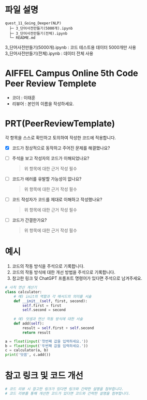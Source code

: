 # 파일 설명

```
quest_11_Going_Deeper(NLP)
  ├─ 3_단어사전만들기(5000개).ipynb
  ├─ 3_단어사전만들기(전체).ipynb
  └─ README.md
```

3_단어사전만들기(5000개).ipynb : 코드 테스트용 데이터 5000개만 사용  
3_단어사전만들기(전체).ipynb : 데이터 전체 사용


# AIFFEL Campus Online 5th Code Peer Review Templete
- 코더 : 이태훈
- 리뷰어 : 본인의 이름을 작성하세요.


# PRT(PeerReviewTemplate) 
각 항목을 스스로 확인하고 토의하여 작성한 코드에 적용합니다.

- [X] 코드가 정상적으로 동작하고 주어진 문제를 해결했나요?
  
- [ ] 주석을 보고 작성자의 코드가 이해되었나요?
  > 위 항목에 대한 근거 작성 필수
- [ ] 코드가 에러를 유발할 가능성이 없나요?
  >위 항목에 대한 근거 작성 필수
- [ ] 코드 작성자가 코드를 제대로 이해하고 작성했나요?
  > 위 항목에 대한 근거 작성 필수
- [ ] 코드가 간결한가요?
  > 위 항목에 대한 근거 작성 필수

# 예시
1. 코드의 작동 방식을 주석으로 기록합니다.
2. 코드의 작동 방식에 대한 개선 방법을 주석으로 기록합니다.
3. 참고한 링크 및 ChatGPT 프롬프트 명령어가 있다면 주석으로 남겨주세요.
```python
# 사칙 연산 계산기
class calculator:
    # 예) init의 역할과 각 매서드의 의미를 서술
    def __init__(self, first, second):
        self.first = first
        self.second = second
    
    # 예) 덧셈과 연산 작동 방식에 대한 서술
    def add(self):
        result = self.first + self.second
        return result

a = float(input('첫번째 값을 입력하세요.')) 
b = float(input('두번째 값을 입력하세요.')) 
c = calculator(a, b)
print('덧셈', c.add()) 
```

# 참고 링크 및 코드 개선
```python
# 코드 리뷰 시 참고한 링크가 있다면 링크와 간략한 설명을 첨부합니다.
# 코드 리뷰를 통해 개선한 코드가 있다면 코드와 간략한 설명을 첨부합니다.
```
